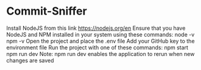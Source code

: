 # Commit-Sniffer
Install NodeJS from this link https://nodejs.org/en
Ensure that you have NodeJS and NPM installed in your system using these commands:
  node -v
  npm -v
Open the project and place the .env file
Add your GitHub key to the environment file
Run the project with one of these commands:
  npm start
  npm run dev
Note: npm run dev enables the application to rerun when new changes are saved
